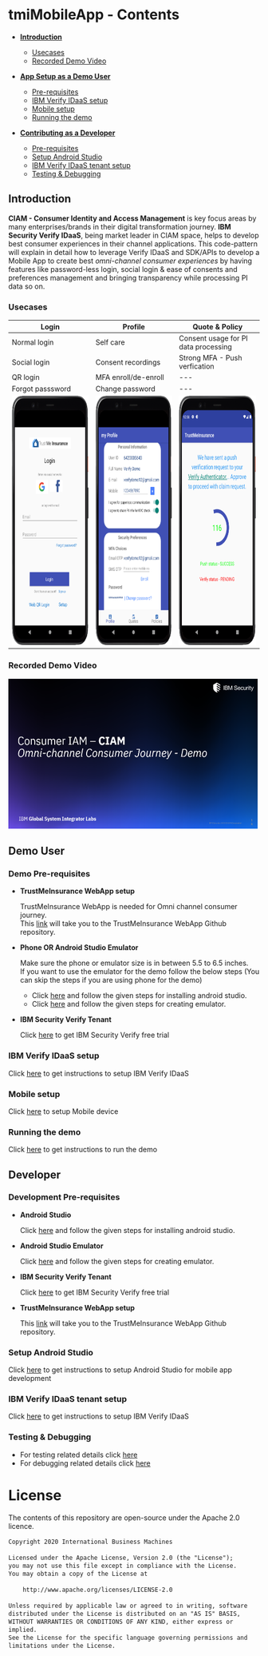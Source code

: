 # tmiMobileApp - Contents

- [**Introduction**](#introduction)
  - [Usecases](#usecases)
  - [Recorded Demo Video](#recorded-demo-video)

- [**App Setup as a Demo User**](#demo-user)
  - [Pre-requisites](#demo-pre-requisites)
    <!--- [TrustMeInsurance WebApp setup](#trustmeinsurance-webapp-setup)--->
  - [IBM Verify IDaaS setup](#ibm-verify-idaas-tenant-setup)
  - [Mobile setup](#mobile-setup)
  - [Running the demo](#running-the-demo)

- [**Contributing as a Developer**](#developer)
  - [Pre-requisites](#development-pre-requisites)
  - [Setup Android Studio](#setup-android-studio)
  - [IBM Verify IDaaS tenant setup](#ibm-verify-idaas-tenant-setup)
  - [Testing & Debugging](#testing--debugging)

<!---- [**Verify SDK & APIs Usage**](#verify-sdk--apis-usage)
  - [Login page](#login-page)
  - [Profile page](#profile-page)
  - [Quote & Policy pages](#quote--policy-pages)--->

## Introduction
**CIAM - Consumer Identity and Access Management** is key focus areas by many enterprises/brands in their digital transformation journey. **IBM Security Verify IDaaS**, being market leader in CIAM space, helps to develop best consumer experiences in their channel applications. This code-pattern will explain in detail how to leverage Verify IDaaS and SDK/APIs to develop a Mobile App to create best *omni-channel consumer experiences* by having features like password-less login, social login & ease of consents and preferences management and bringing transparency while processing PI data so on.

### Usecases

| Login  | Profile | Quote & Policy |
|---|---|---|
|Normal login|Self care|Consent usage for PI data processing|
|Social login|Consent recordings|Strong MFA - Push verfication|
|QR login|MFA enroll/de-enroll|---|
|Forgot passsword|Change password|---|
|<img src="docs/img/login.png" alt="login" height="500" width="250"/>|<img src="docs/img/profile.png" alt="profile" height="500" width="250"/>|<img src="docs/img/pushverify.png" alt="pushverify" height="500" width="250"/>|

### Recorded Demo Video
[<img src="docs/img/demo-thumb.png" alt="demo" height="300" width="500"/>](https://ibm.box.com/s/1tdt7jvkvgcpo840bdy0430lt2061qkw)

## Demo User

### Demo Pre-requisites

   + __TrustMeInsurance WebApp setup__

     TrustMeInsurance WebApp is needed for Omni channel consumer journey.
     <br/>This [link](https://github.ibm.com/gsi-isv/ciam-demo.git) will take you to the TrustMeInsurance WebApp Github repository.

   + __Phone OR Android Studio Emulator__

     Make sure the phone or emulator size is in between 5.5 to 6.5 inches.
     <br/> If you want to use the emulator for the demo follow the below steps (You can skip the steps if you are using phone for the demo)
     - Click [here](https://developer.android.com/studio/install) and follow the given steps for installing android studio.
     - Click [here](https://developer.android.com/studio/run/managing-avds) and follow the given steps for creating emulator.

   + __IBM Security Verify Tenant__

     Click [here](https://www.ibm.com/account/reg/us-en/signup?formid=urx-30041) to get IBM Security Verify free trial


### IBM Verify IDaaS setup
Click [here](docs/Verify_IDAAS_Setup.md) to get instructions to setup IBM Verify IDaaS

### Mobile setup
Click [here](docs/User_Mobile_Setup.md) to setup Mobile device

### Running the demo
Click [here](docs/Running_Demo.md) to get instructions to run the demo

## Developer

### Development Pre-requisites

   + __Android Studio__

     Click [here](https://developer.android.com/studio/install) and follow the given steps for installing android studio.

   + __Android Studio Emulator__

     Click [here](https://developer.android.com/studio/run/managing-avds) and follow the given steps for creating emulator.

   + __IBM Security Verify Tenant__

     Click [here](https://www.ibm.com/account/reg/us-en/signup?formid=urx-30041) to get IBM Security Verify free trial

   + __TrustMeInsurance WebApp setup__

     This [link](https://github.ibm.com/gsi-isv/ciam-demo.git) will take you to the TrustMeInsurance WebApp Github repository.

### Setup Android Studio
Click [here](docs/Android_Studio_Setup.md) to get instructions to setup Android Studio for mobile app development

### IBM Verify IDaaS tenant setup
Click [here](docs/Verify_IDAAS_Setup.md) to get instructions to setup IBM Verify IDaaS

### Testing & Debugging
- For testing related details click [here](https://developer.android.com/training/testing)
- For debugging related details click [here](https://developer.android.com/studio/debug)


# License

The contents of this repository are open-source under the Apache 2.0
licence.

```
Copyright 2020 International Business Machines

Licensed under the Apache License, Version 2.0 (the "License");
you may not use this file except in compliance with the License.
You may obtain a copy of the License at

    http://www.apache.org/licenses/LICENSE-2.0

Unless required by applicable law or agreed to in writing, software
distributed under the License is distributed on an "AS IS" BASIS,
WITHOUT WARRANTIES OR CONDITIONS OF ANY KIND, either express or implied.
See the License for the specific language governing permissions and
limitations under the License.
```

